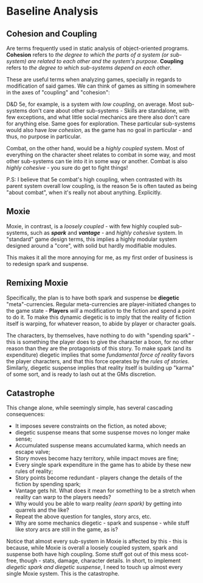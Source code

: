 # Baseline Analysis

## Cohesion and Coupling

Are terms frequently used in static analysis of object-oriented programs. **Cohesion** refers to _the degree to which the parts of a system (or sub-system) are related to each other and the system's purpose_. **Coupling** refers to _the degree to which sub-systems depend on each other_.

These are useful terms when analyzing games, specially in regards to modification of said games. We can think of games as sitting in somewhere in the axes of "coupling" and "cohesion":

D&D 5e, for example, is a system with _low coupling_, on average. Most sub-systems don't care about other sub-systems - Skills are standalone, with few exceptions, and what little social mechanics are there also don't care for anything else. Same goes for exploration. These particular sub-systems would also have _low cohesion_, as the game has no goal in particular - and thus, no purpose in particular.

Combat, on the other hand, would be a _highly coupled_ system. Most of everything on the character sheet relates to combat in some way, and most other sub-systems can tie into it in some way or another. Combat is also _highly cohesive_ - you sure do get to fight things!

P.S: I believe that 5e combat's high coupling, when contrasted with its parent system overall low coupling, is the reason 5e is often tauted as being "about combat", when it's really not about anything. Explicitly.

## Moxie

Moxie, in contrast, is a _loosely coupled_ - with few highly coupled sub-systems, such as **_spark_** and **_vantage_** - and _highly cohesive_ system. In "standard" game design terms, this implies a highly modular system designed around a "core", with solid but hardly modifiable modules.

This makes it all the more annoying for me, as my first order of business is to redesign spark and suspense.

## Remixing Moxie

Specifically, the plan is to have both spark and suspense be **diegetic** "meta"-currencies. Regular meta-currencies are player-initiated changes to the game state - **Players** _will_ a modification to the fiction and spend a point to do it. To make this dynamic diegetic is to imply that the reality of fiction itself is warping, for whatever reason, to abide by player or character goals.

The characters, by themselves, have nothing to do with "spending spark" - this is something the player does to give the character a boon, for no other reason than they are the protagonists of this story. To make spark (and its expenditure) diegetic implies that some _fundamental force of reality_ favors the player characters, and that this force operates by the _rules of stories_. Similarly, diegetic suspense implies that reality itself is building up "karma" of some sort, and is ready to lash out at the GMs discretion.

## Catastrophe

This change alone, while seemingly simple, has several cascading consequences:

- It imposes severe constraints on the fiction, as noted above;
- diegetic suspense means that some suspense moves no longer make sense;
- Accumulated suspense means accumulated karma, which needs an escape valve;
- Story moves become hazy territory, while impact moves are fine;
- Every single spark expenditure in the game has to abide by these new rules of reality;
- Story points become redundant - players change the details of the fiction by spending spark;
- Vantage gets hit. What does it mean for something to be a stretch when reality can warp to the players needs?
- Why would you be able to warp reality _(earn spark)_ by getting into quarrels and the like?
- Repeat the above question for tangles, story arcs, etc.
- Why are some mechanics diegetic - spark and suspense - while stuff like story arcs are still in the game, as is?

Notice that almost every sub-system in Moxie is affected by this - this is because, while Moxie is overall a loosely coupled system, spark and suspense both have high coupling. Some stuff got out of this mess scot-free, though - stats, damage, character details. In short, to implement _diegetic spark and diegetic suspense_, I need to touch up almost every single Moxie system. This is the catastrophe.
